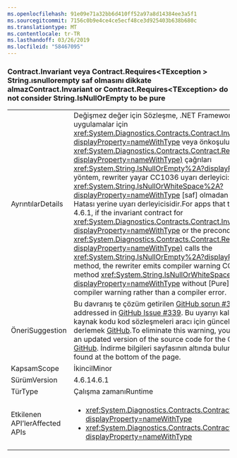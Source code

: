 ```yaml
---
ms.openlocfilehash: 91e09e71a32bb6d410ff52a97a8d14384ee3a5f1
ms.sourcegitcommit: 7156c0b9e4ce4ce5ecf48ce3d925403b638b680c
ms.translationtype: MT
ms.contentlocale: tr-TR
ms.lasthandoff: 03/26/2019
ms.locfileid: "58467095"
---
```

### <a name="contractinvariant-or-contractrequirestexception-do-not-consider-stringisnullorempty-to-be-pure"></a><span data-ttu-id="c1cb4-101">Contract.Invariant veya Contract.Requires\<TException > String.ısnullorempty saf olmasını dikkate almaz</span><span class="sxs-lookup"><span data-stu-id="c1cb4-101">Contract.Invariant or Contract.Requires\<TException> do not consider String.IsNullOrEmpty to be pure</span></span>

|   |   |
|---|---|
|<span data-ttu-id="c1cb4-102">Ayrıntılar</span><span class="sxs-lookup"><span data-stu-id="c1cb4-102">Details</span></span>|<span data-ttu-id="c1cb4-103">Değişmez değer için Sözleşme, .NET Framework 4.6.1'i hedefleyen uygulamalar için <xref:System.Diagnostics.Contracts.Contract.Invariant%2A?displayProperty=nameWithType> veya önkoşulu sözleşmesi <xref:System.Diagnostics.Contracts.Contract.Requires%2A?displayProperty=nameWithType)> çağrıları <xref:System.String.IsNullOrEmpty%2A?displayProperty=nameWithType> yöntem, rewriter yayar CC1036 uyarı derleyici: &quot;Algılanan yöntemine çağrı <xref:System.String.IsNullOrWhiteSpace%2A?displayProperty=nameWithType> [saf] olmadan yönteminde.&quot; Derleyici Hatası yerine uyarı derleyicisidir.</span><span class="sxs-lookup"><span data-stu-id="c1cb4-103">For apps that target the .NET Framework 4.6.1, if the invariant contract for <xref:System.Diagnostics.Contracts.Contract.Invariant%2A?displayProperty=nameWithType> or the precondition contract for <xref:System.Diagnostics.Contracts.Contract.Requires%2A?displayProperty=nameWithType)> calls the <xref:System.String.IsNullOrEmpty%2A?displayProperty=nameWithType> method, the rewriter emits compiler warning CC1036: &quot;Detected call to method <xref:System.String.IsNullOrWhiteSpace%2A?displayProperty=nameWithType> without [Pure] in method.&quot; This is a compiler warning rather than a compiler error.</span></span>|
|<span data-ttu-id="c1cb4-104">Öneri</span><span class="sxs-lookup"><span data-stu-id="c1cb4-104">Suggestion</span></span>|<span data-ttu-id="c1cb4-105">Bu davranış te çözüm getirilen [GitHub sorun #339](https://github.com/Microsoft/CodeContracts/issues/339).</span><span class="sxs-lookup"><span data-stu-id="c1cb4-105">This behavior was addressed in [GitHub Issue #339](https://github.com/Microsoft/CodeContracts/issues/339).</span></span> <span data-ttu-id="c1cb4-106">Bu uyarıyı kaldırmak için indirebilir ve kaynak kodu kod sözleşmeleri aracı için güncelleştirilmiş bir sürümünü derlemek [GitHub](https://github.com/Microsoft/CodeContracts/blob/master/README.md).</span><span class="sxs-lookup"><span data-stu-id="c1cb4-106">To eliminate this warning, you can download and compile an updated version of the source code for the Code Contracts tool from [GitHub](https://github.com/Microsoft/CodeContracts/blob/master/README.md).</span></span> <span data-ttu-id="c1cb4-107">İndirme bilgileri sayfasının altında bulunur.</span><span class="sxs-lookup"><span data-stu-id="c1cb4-107">Download information is found at the bottom of the page.</span></span>|
|<span data-ttu-id="c1cb4-108">Kapsam</span><span class="sxs-lookup"><span data-stu-id="c1cb4-108">Scope</span></span>|<span data-ttu-id="c1cb4-109">İkincil</span><span class="sxs-lookup"><span data-stu-id="c1cb4-109">Minor</span></span>|
|<span data-ttu-id="c1cb4-110">Sürüm</span><span class="sxs-lookup"><span data-stu-id="c1cb4-110">Version</span></span>|<span data-ttu-id="c1cb4-111">4.6.1</span><span class="sxs-lookup"><span data-stu-id="c1cb4-111">4.6.1</span></span>|
|<span data-ttu-id="c1cb4-112">Tür</span><span class="sxs-lookup"><span data-stu-id="c1cb4-112">Type</span></span>|<span data-ttu-id="c1cb4-113">Çalışma zamanı</span><span class="sxs-lookup"><span data-stu-id="c1cb4-113">Runtime</span></span>|
|<span data-ttu-id="c1cb4-114">Etkilenen API’ler</span><span class="sxs-lookup"><span data-stu-id="c1cb4-114">Affected APIs</span></span>|<ul><li><xref:System.Diagnostics.Contracts.Contract.Invariant(System.Boolean)?displayProperty=nameWithType></li><li><xref:System.Diagnostics.Contracts.Contract.Requires(System.Boolean)?displayProperty=nameWithType></li></ul>|


